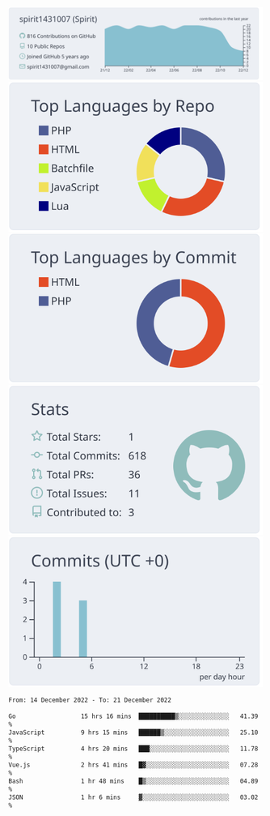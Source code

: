 [![](https://raw.githubusercontent.com/spirit1431007/spirit1431007/master/profile-summary-card-output/nord_bright/0-profile-details.svg)](https://git.io/spiritx)
[![](https://raw.githubusercontent.com/spirit1431007/spirit1431007/master/profile-summary-card-output/nord_bright/1-repos-per-language.svg)](https://git.io/spiritx) [![](https://raw.githubusercontent.com/spirit1431007/spirit1431007/master/profile-summary-card-output/nord_bright/2-most-commit-language.svg)](https://git.io/spiritx)
[![](https://raw.githubusercontent.com/spirit1431007/spirit1431007/master/profile-summary-card-output/nord_bright/3-stats.svg)](https://git.io/spiritx) [![](https://raw.githubusercontent.com/spirit1431007/spirit1431007/master/profile-summary-card-output/nord_bright/4-productive-time.svg)](https://git.io/spiritx)

<!--START_SECTION:waka-->

```text
From: 14 December 2022 - To: 21 December 2022

Go                  15 hrs 16 mins  ██████████▒░░░░░░░░░░░░░░   41.39 %
JavaScript          9 hrs 15 mins   ██████▒░░░░░░░░░░░░░░░░░░   25.10 %
TypeScript          4 hrs 20 mins   ███░░░░░░░░░░░░░░░░░░░░░░   11.78 %
Vue.js              2 hrs 41 mins   █▓░░░░░░░░░░░░░░░░░░░░░░░   07.28 %
Bash                1 hr 48 mins    █▒░░░░░░░░░░░░░░░░░░░░░░░   04.89 %
JSON                1 hr 6 mins     ▓░░░░░░░░░░░░░░░░░░░░░░░░   03.02 %
```

<!--END_SECTION:waka-->
